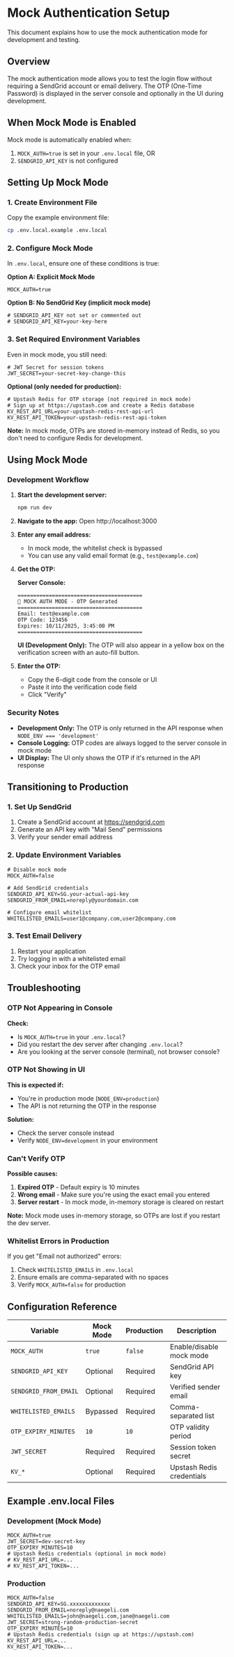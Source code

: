 # Mock Authentication Setup

This document explains how to use the mock authentication mode for development and testing.

## Overview

The mock authentication mode allows you to test the login flow without requiring a SendGrid account or email delivery. The OTP (One-Time Password) is displayed in the server console and optionally in the UI during development.

## When Mock Mode is Enabled

Mock mode is automatically enabled when:

1. `MOCK_AUTH=true` is set in your `.env.local` file, OR
2. `SENDGRID_API_KEY` is not configured

## Setting Up Mock Mode

### 1. Create Environment File

Copy the example environment file:

```bash
cp .env.local.example .env.local
```

### 2. Configure Mock Mode

In `.env.local`, ensure one of these conditions is true:

**Option A: Explicit Mock Mode**

```env
MOCK_AUTH=true
```

**Option B: No SendGrid Key (implicit mock mode)**

```env
# SENDGRID_API_KEY not set or commented out
# SENDGRID_API_KEY=your-key-here
```

### 3. Set Required Environment Variables

Even in mock mode, you still need:

```env
# JWT Secret for session tokens
JWT_SECRET=your-secret-key-change-this
```

**Optional (only needed for production):**

```env
# Upstash Redis for OTP storage (not required in mock mode)
# Sign up at https://upstash.com and create a Redis database
KV_REST_API_URL=your-upstash-redis-rest-api-url
KV_REST_API_TOKEN=your-upstash-redis-rest-api-token
```

**Note:** In mock mode, OTPs are stored in-memory instead of Redis, so you don't need to configure Redis for development.

## Using Mock Mode

### Development Workflow

1. **Start the development server:**

   ```bash
   npm run dev
   ```

2. **Navigate to the app:**
   Open http://localhost:3000

3. **Enter any email address:**

   - In mock mode, the whitelist check is bypassed
   - You can use any valid email format (e.g., `test@example.com`)

4. **Get the OTP:**

   **Server Console:**

   ```
   ========================================
   🔐 MOCK AUTH MODE - OTP Generated
   ========================================
   Email: test@example.com
   OTP Code: 123456
   Expires: 10/11/2025, 3:45:00 PM
   ========================================
   ```

   **UI (Development Only):**
   The OTP will also appear in a yellow box on the verification screen with an auto-fill button.

5. **Enter the OTP:**
   - Copy the 6-digit code from the console or UI
   - Paste it into the verification code field
   - Click "Verify"

### Security Notes

- **Development Only:** The OTP is only returned in the API response when `NODE_ENV === 'development'`
- **Console Logging:** OTP codes are always logged to the server console in mock mode
- **UI Display:** The UI only shows the OTP if it's returned in the API response

## Transitioning to Production

### 1. Set Up SendGrid

1. Create a SendGrid account at https://sendgrid.com
2. Generate an API key with "Mail Send" permissions
3. Verify your sender email address

### 2. Update Environment Variables

```env
# Disable mock mode
MOCK_AUTH=false

# Add SendGrid credentials
SENDGRID_API_KEY=SG.your-actual-api-key
SENDGRID_FROM_EMAIL=noreply@yourdomain.com

# Configure email whitelist
WHITELISTED_EMAILS=user1@company.com,user2@company.com
```

### 3. Test Email Delivery

1. Restart your application
2. Try logging in with a whitelisted email
3. Check your inbox for the OTP email

## Troubleshooting

### OTP Not Appearing in Console

**Check:**

- Is `MOCK_AUTH=true` in your `.env.local`?
- Did you restart the dev server after changing `.env.local`?
- Are you looking at the server console (terminal), not browser console?

### OTP Not Showing in UI

**This is expected if:**

- You're in production mode (`NODE_ENV=production`)
- The API is not returning the OTP in the response

**Solution:**

- Check the server console instead
- Verify `NODE_ENV=development` in your environment

### Can't Verify OTP

**Possible causes:**

1. **Expired OTP** - Default expiry is 10 minutes
2. **Wrong email** - Make sure you're using the exact email you entered
3. **Server restart** - In mock mode, in-memory storage is cleared on restart

**Note:** Mock mode uses in-memory storage, so OTPs are lost if you restart the dev server.

### Whitelist Errors in Production

If you get "Email not authorized" errors:

1. Check `WHITELISTED_EMAILS` in `.env.local`
2. Ensure emails are comma-separated with no spaces
3. Verify `MOCK_AUTH=false` for production

## Configuration Reference

| Variable              | Mock Mode | Production | Description               |
| --------------------- | --------- | ---------- | ------------------------- |
| `MOCK_AUTH`           | `true`    | `false`    | Enable/disable mock mode  |
| `SENDGRID_API_KEY`    | Optional  | Required   | SendGrid API key          |
| `SENDGRID_FROM_EMAIL` | Optional  | Required   | Verified sender email     |
| `WHITELISTED_EMAILS`  | Bypassed  | Required   | Comma-separated list      |
| `OTP_EXPIRY_MINUTES`  | `10`      | `10`       | OTP validity period       |
| `JWT_SECRET`          | Required  | Required   | Session token secret      |
| `KV_*`                | Optional  | Required   | Upstash Redis credentials |

## Example .env.local Files

### Development (Mock Mode)

```env
MOCK_AUTH=true
JWT_SECRET=dev-secret-key
OTP_EXPIRY_MINUTES=10
# Upstash Redis credentials (optional in mock mode)
# KV_REST_API_URL=...
# KV_REST_API_TOKEN=...
```

### Production

```env
MOCK_AUTH=false
SENDGRID_API_KEY=SG.xxxxxxxxxxxxx
SENDGRID_FROM_EMAIL=noreply@naegeli.com
WHITELISTED_EMAILS=john@naegeli.com,jane@naegeli.com
JWT_SECRET=strong-random-production-secret
OTP_EXPIRY_MINUTES=10
# Upstash Redis credentials (sign up at https://upstash.com)
KV_REST_API_URL=...
KV_REST_API_TOKEN=...
```
